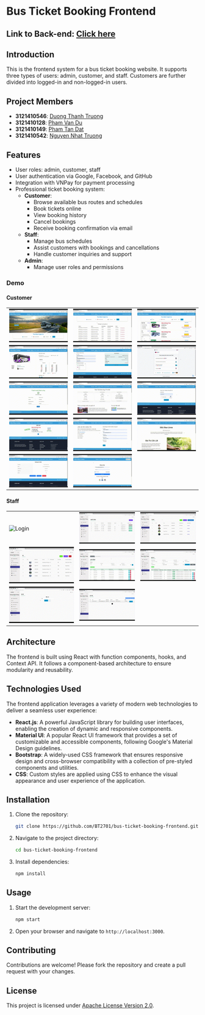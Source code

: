 # Bus Ticket Booking Frontend

## Link to Back-end: [Click here](https://github.com/BT2701/bus-ticket-booking-backend)

## Introduction
This is the frontend system for a bus ticket booking website. It supports three types of users: admin, customer, and staff. Customers are further divided into logged-in and non-logged-in users.

## Project Members
- **3121410546**: [Duong Thanh Truong](https://github.com/BT2701)
- **3121410128**: [Pham Van Du](https://github.com/vandu178)
- **3121410149**: [Pham Tan Dat](https://github.com/phamtandat655)
- **3121410542**: [Nguyen Nhat Truong](https://github.com/nhattruong16062003)

## Features
- User roles: admin, customer, staff
- User authentication via Google, Facebook, and GitHub
- Integration with VNPay for payment processing
- Professional ticket booking system:
    - **Customer**:
        - Browse available bus routes and schedules
        - Book tickets online
        - View booking history
        - Cancel bookings
        - Receive booking confirmation via email
    - **Staff**:
        - Manage bus schedules
        - Assist customers with bookings and cancellations
        - Handle customer inquiries and support
    - **Admin**:
        - Manage user roles and permissions
### Demo
#### Customer
<table width:100>
    <tr>
        <td><img src="README_IMG/xe1.gif" alt="Login"></td>
        <td><img src="README_IMG/xe2.gif" alt="Homepage"></td>
        <td><img src="README_IMG/xe3.gif" alt="Homepage"></td>
    </tr>
    <tr>
        <td><img src="README_IMG/xe4.gif" alt="product"></td>
        <td><img src="README_IMG/xe5.gif" alt="profile"></td>
        <td><img src="README_IMG/xe6.gif" alt="Homepage"></td>
    </tr>
    <tr>
        <td><img src="README_IMG/xe7.gif" alt="cart"></td>
        <td><img src="README_IMG/xe8.gif" alt="history"></td>
        <td><img src="README_IMG/xe9.gif" alt="Homepage"></td>
    </tr>
    <tr>
        <td><img src="README_IMG/xe10.gif" alt="contact"></td>
        <td><img src="README_IMG/xe11.gif" alt="Login"></td>   
        <td><img src="README_IMG/xe12.gif" alt="Homepage"></td>     
    </tr>
    <tr>
        <td><img src="README_IMG/xe13.gif" alt="Login"></td>
        <td><img src="README_IMG/xe14.gif" alt="Homepage"></td>
        <td></td>
    </tr>
        
</table>

#### Staff
<table width:100>
        <tr>
            <td><img src="README_IMG/xe15.gif" alt="Login"></td>
            <td><img src="README_IMG/xe16.gif" alt="Homepage"></td>
            <td><img src="README_IMG/xe17.gif" alt="Homepage"></td>
        </tr>
        <tr>
            <td><img src="README_IMG/xe18.gif" alt="product"></td>
            <td><img src="README_IMG/xe19.gif" alt="profile"></td>
            <td><img src="README_IMG/xe20.gif" alt="Homepage"></td>
        </tr>
        <tr>
            <td><img src="README_IMG/xe21.gif" alt="cart"></td>
            <td><img src="README_IMG/xe22.gif" alt="history"></td>
            <td></td>
        </tr>
</table>

## Architecture
The frontend is built using React with function components, hooks, and Context API. It follows a component-based architecture to ensure modularity and reusability.

## Technologies Used

The frontend application leverages a variety of modern web technologies to deliver a seamless user experience:

- **React.js**: A powerful JavaScript library for building user interfaces, enabling the creation of dynamic and responsive components.
- **Material UI**: A popular React UI framework that provides a set of customizable and accessible components, following Google's Material Design guidelines.
- **Bootstrap**: A widely-used CSS framework that ensures responsive design and cross-browser compatibility with a collection of pre-styled components and utilities.
- **CSS**: Custom styles are applied using CSS to enhance the visual appearance and user experience of the application.


## Installation
1. Clone the repository:
    ```bash
    git clone https://github.com/BT2701/bus-ticket-booking-frontend.git
    ```
2. Navigate to the project directory:
    ```bash
    cd bus-ticket-booking-frontend
    ```
3. Install dependencies:
    ```bash
    npm install
    ```

## Usage
1. Start the development server:
    ```bash
    npm start
    ```
2. Open your browser and navigate to `http://localhost:3000`.

## Contributing
Contributions are welcome! Please fork the repository and create a pull request with your changes.

## License
This project is licensed under [Apache License Version 2.0](LICENSE).
